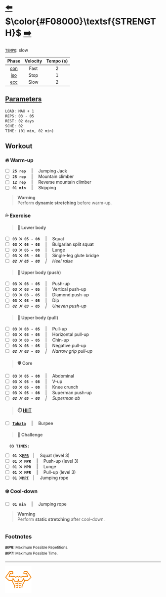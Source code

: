 # [:arrow_left:][prev] $\color{#F08000}\textsf{STRENGTH}$ [:arrow_right:][next]

[`TEMPO`][t]\: slow

|Phase   |Velocity|Tempo (s)|
|:------:|:------:|:-------:|
|[con][c]|Fast    |2        |
|[iso][i]|Stop    |1        |
|[ecc][e]|Slow    |2        |

## [Parameters]

```text
LOAD: MAX + 1
REPS: 03 - 05
REST: 02 days
SCHE: 02
TIME: (01 min, 02 min)
```

## Workout

### :fire: Warm\-up

+ [ ] **`25 rep`** &emsp;\|&emsp; Jumping Jack
+ [ ] **`25 rep`** &emsp;\|&emsp; Mountain climber
+ [ ] **`12 rep`** &emsp;\|&emsp; Reverse mountain climber
+ [ ] **`01 min`** &emsp;\|&emsp; Skipping

> **Warning**  
> Perform **dynamic stretching** before warm\-up\.

### :sweat_drops: Exercise

> #### :leg: Lower body

+ [ ] **`03 ⨉ 05 - 08`** &emsp;\|&emsp; Squat
+ [ ] **`03 ⨉ 05 - 08`** &emsp;\|&emsp; Bulgarian split squat
+ [ ] **`03 ⨉ 05 - 08`** &emsp;\|&emsp; Lunge
+ [ ] **`03 ⨉ 05 - 08`** &emsp;\|&emsp; Single\-leg glute bridge
+ [ ] _**`02 ⨉ 05 - 08`** &emsp;\|&emsp; Heel raise_

> #### :muscle: Upper body \(push\)

+ [ ] **`03 ⨉ 03 - 05`** &emsp;\|&emsp; Push\-up
+ [ ] **`03 ⨉ 03 - 05`** &emsp;\|&emsp; Vertical push\-up
+ [ ] **`03 ⨉ 03 - 05`** &emsp;\|&emsp; Diamond push\-up
+ [ ] **`03 ⨉ 03 - 05`** &emsp;\|&emsp; Dip
+ [ ] _**`02 ⨉ 03 - 05`** &emsp;\|&emsp; Uneven push\-up_

> #### :muscle: Upper body \(pull\)

+ [ ] **`03 ⨉ 03 - 05`** &emsp;\|&emsp; Pull\-up
+ [ ] **`03 ⨉ 03 - 05`** &emsp;\|&emsp; Horizontal pull\-up
+ [ ] **`03 ⨉ 03 - 05`** &emsp;\|&emsp; Chin\-up
+ [ ] **`03 ⨉ 03 - 05`** &emsp;\|&emsp; Negative pull\-up
+ [ ] _**`02 ⨉ 03 - 05`** &emsp;\|&emsp; Narrow grip pull\-up_

> #### :shield: Core

+ [ ] **`03 ⨉ 05 - 08`** &emsp;\|&emsp; Abdominal
+ [ ] **`03 ⨉ 05 - 08`** &emsp;\|&emsp; V\-up
+ [ ] **`03 ⨉ 05 - 08`** &emsp;\|&emsp; Knee crunch
+ [ ] **`03 ⨉ 05 - 08`** &emsp;\|&emsp; Superman push\-up
+ [ ] _**`02 ⨉ 05 - 08`** &emsp;\|&emsp; Superman ab_

> #### :stopwatch: [HIIT][h]

+ [ ] [**`Tabata`**][t] &emsp;\|&emsp; Burpee

> #### :triangular_flag_on_post: Challenge

&emsp;**`03 TIMES:`**

+ [ ] **`01 ⨉`[`MPR`](#footnotes)**&emsp;\|&emsp; Squat \(level 3\)
+ [ ] **`01 ⨉ MPR`** &emsp;\|&emsp; Push\-up \(level 3\)
+ [ ] **`01 ⨉ MPR`** &emsp;\|&emsp; Lunge
+ [ ] **`01 ⨉ MPR`** &emsp;\|&emsp; Pull\-up \(level 3\)
+ [ ] **`01 ⨉`[`MPT`](#footnotes)**&emsp;\|&emsp; Jumping rope

### :snowflake: Cool\-down

+ [ ] **`01 min`** &emsp;\|&emsp; Jumping rope

> **Warning**  
> Perform **static stretching** after cool\-down\.

## <sub>Footnotes</sub>

<sup>_**MPR\:**_ Maximum Possible Repetitions.<br></sup>
<sup>_**MPT\:**_ Maximum Possible Time.<br></sup>

---

[![abs](../icons/six_pack_little.svg)](../training-1.md "Training 1")

<!-- predefined -->
[next]: power.md "Power module"
[prev]: endurance.md "Endurance module"

<!-- glossary -->
[h]: ../../glossary.md#h "H"
[c]: ../../glossary.md#c "C"
[e]: ../../glossary.md#e "E"
[t]: ../../glossary.md#t "T"
[i]: ../../glossary.md#i "I"

<!-- named -->
[parameters]: ../training-1.md#parameters "Parameters"
